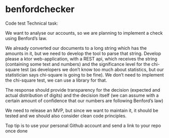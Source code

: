 # benfordchecker
Code test
Technical task:

We want to analyse our accounts, so we are planning to implement a check using Benford’s law.

We already converted our documents to a long string which has the amounts in it, but we need to develop the tool to parse that string. Develop please a ktor web-application, with a REST api, which receives the string (containing some text and numbers) and the significance level for the chi-square test (as developers we don’t know too much about statistics, but our statistician says chi-square is going to be fine). We don’t need to implement the chi-square test, we can use a library for that.

The response should provide transparency for the decision (expected and actual distribution of digits) and the decision itself (we can assume with a certain amount of confidence that our numbers are following Benford’s law)

We need to release an MVP, but since we want to maintain it, it should be tested and we should also consider clean code principles.

Top tip is to use your personal Github account and send a link to your repo once done

